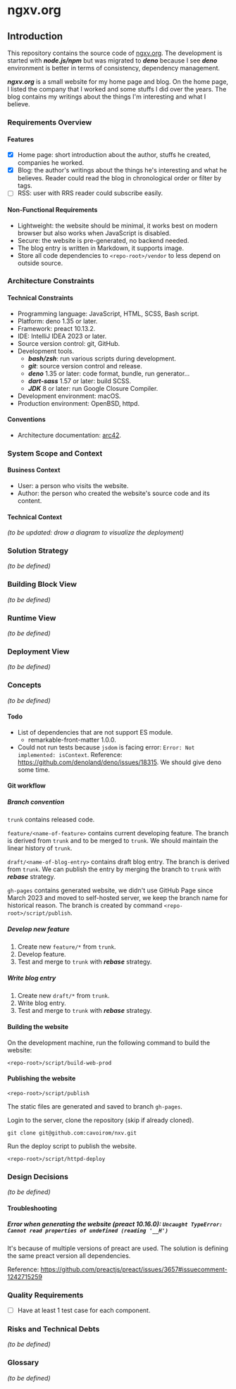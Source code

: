 # ngxv.org

## Introduction

This repository contains the source code of [ngxv.org](https://ngxv.org). The
development is started with _**node.js/npm**_ but was migrated to _**deno**_
because I see _**deno**_ environment is better in terms of consistency,
dependency management.

_**ngxv.org**_ is a small website for my home page and blog. On the home page, I
listed the company that I worked and some stuffs I did over the years. The blog
contains my writings about the things I'm interesting and what I believe.

### Requirements Overview

#### Features

- [x] Home page: short introduction about the author, stuffs he created,
      companies he worked.
- [x] Blog: the author's writings about the things he's interesting and what he
      believes. Reader could read the blog in chronological order or filter by
      tags.
- [ ] RSS: user with RRS reader could subscribe easily.

#### Non-Functional Requirements

- Lightweight: the website should be minimal, it works best on modern browser
  but also works when JavaScript is disabled.
- Secure: the website is pre-generated, no backend needed.
- The blog entry is written in Markdown, it supports image.
- Store all code dependencies to `<repo-root>/vendor` to less depend on outside
  source.

### Architecture Constraints

#### Technical Constraints

- Programming language: JavaScript, HTML, SCSS, Bash script.
- Platform: deno 1.35 or later.
- Framework: preact 10.13.2.
- IDE: IntelliJ IDEA 2023 or later.
- Source version control: git, GitHub.
- Development tools.
  - _**bash/zsh**_: run various scripts during development.
  - _**git**_: source version control and release.
  - _**deno**_ 1.35 or later: code format, bundle, run generator...
  - _**dart-sass**_ 1.57 or later: build SCSS.
  - _**JDK**_ 8 or later: run Google Closure Compiler.
- Development environment: macOS.
- Production environment: OpenBSD, httpd.

#### Conventions

- Architecture documentation: [arc42](https://arc42.org/).

### System Scope and Context

#### Business Context

- User: a person who visits the website.
- Author: the person who created the website's source code and its content.

#### Technical Context

_(to be updated: drow a diagram to visualize the deployment)_

### Solution Strategy

_(to be defined)_

### Building Block View

_(to be defined)_

### Runtime View

_(to be defined)_

### Deployment View

_(to be defined)_

### Concepts

_(to be defined)_

#### Todo

- List of dependencies that are not support ES module.
  - remarkable-front-matter 1.0.0.
- Could not run tests because `jsdom` is facing error:
  `Error: Not implemented: isContext`. Reference:
  <https://github.com/denoland/deno/issues/18315>. We should give deno some
  time.

#### Git workflow

##### Branch convention

`trunk` contains released code.

`feature/<name-of-feature>` contains current developing feature. The branch is
derived from `trunk` and to be merged to `trunk`. We should maintain the linear
history of `trunk`.

`draft/<name-of-blog-entry>` contains draft blog entry. The branch is derived
from `trunk`. We can publish the entry by merging the branch to `trunk` with
_**rebase**_ strategy.

`gh-pages` contains generated website, we didn't use GitHub Page since March
2023 and moved to self-hosted server, we keep the branch name for historical
reason. The branch is created by command `<repo-root>/script/publish`.

##### Develop new feature

1. Create new `feature/*` from `trunk`.
2. Develop feature.
3. Test and merge to `trunk` with _**rebase**_ strategy.

##### Write blog entry

1. Create new `draft/*` from `trunk`.
2. Write blog entry.
3. Test and merge to `trunk` with _**rebase**_ strategy.

#### Building the website

On the development machine, run the following command to build the website:

```
<repo-root>/script/build-web-prod
```

#### Publishing the website

```
<repo-root>/script/publish
```

The static files are generated and saved to branch `gh-pages`.

Login to the server, clone the repository (skip if already cloned).

```
git clone git@github.com:cavoirom/nxv.git
```

Run the deploy script to publish the website.

```
<repo-root>/script/httpd-deploy
```

### Design Decisions

_(to be defined)_

#### Troubleshooting

##### Error when generating the website (preact 10.16.0): `Uncaught TypeError: Cannot read properties of undefined (reading '__H')`

It's because of multiple versions of preact are used. The solution is defining
the same preact version all dependencies.

Reference:
<https://github.com/preactjs/preact/issues/3657#issuecomment-1242715259>

### Quality Requirements

- [ ] Have at least 1 test case for each component.

### Risks and Technical Debts

_(to be defined)_

### Glossary

_(to be defined)_
